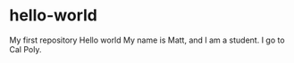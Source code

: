 # hello-world
My first repository
Hello world
My name is Matt, and I am a student.
I go to Cal Poly.
